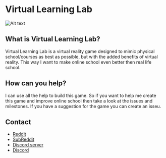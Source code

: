 # Virtual Learning Lab
![Alt text](assets/README/💡_Virtual_Learning_Lab.png?raw=true "Title")

## What is Virtual Learning Lab?
Virtual Learning Lab is a virtual reality game designed to mimic physical school/courses as best as possible, but with the added benefits of virtual reality. This way I want to make online school even better then real life school.

## How can you help?
I can use all the help to build this game. So if you want to help me create this game and improve online school then take a look at the issues and milestones. If you have a suggestion for the game you can create an isseu.

## Contact
  - [Reddit](https://www.reddit.com/user/StephenF369)
  - [SubReddit](https://www.reddit.com/r/VirtualLearningLab/)
  - [Discord server](https://discord.gg/s3mCmxecZR)
  - [Discord](https://discordapp.com/users/934811008063651931)
